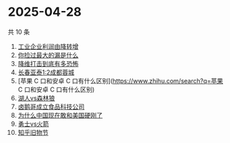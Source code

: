 # 2025-04-28

共 10 条

<!-- BEGIN ZHIHUSEARCH -->
<!-- 最后更新时间 Mon Apr 28 2025 01:01:18 GMT+0800 (China Standard Time) -->
1. [工业企业利润由降转增](https://www.zhihu.com/search?q=工业企业利润由降转增)
1. [你捡过最大的漏是什么](https://www.zhihu.com/search?q=你捡过最大的漏是什么)
1. [降维打击到底有多恐怖](https://www.zhihu.com/search?q=降维打击到底有多恐怖)
1. [长春亚泰1:2成都蓉城](https://www.zhihu.com/search?q=长春亚泰1:2成都蓉城)
1. [苹果 C 口和安卓 C 口有什么区别](https://www.zhihu.com/search?q=苹果 C 口和安卓 C 口有什么区别)
1. [湖人vs森林狼](https://www.zhihu.com/search?q=湖人vs森林狼)
1. [卤鹅哥成立食品科技公司](https://www.zhihu.com/search?q=卤鹅哥成立食品科技公司)
1. [为什么中国现在敢和美国硬刚了](https://www.zhihu.com/search?q=为什么中国现在敢和美国硬刚了)
1. [勇士vs火箭](https://www.zhihu.com/search?q=勇士vs火箭)
1. [知乎旧物节](https://www.zhihu.com/search?q=知乎旧物节)
<!-- END ZHIHUSEARCH -->
